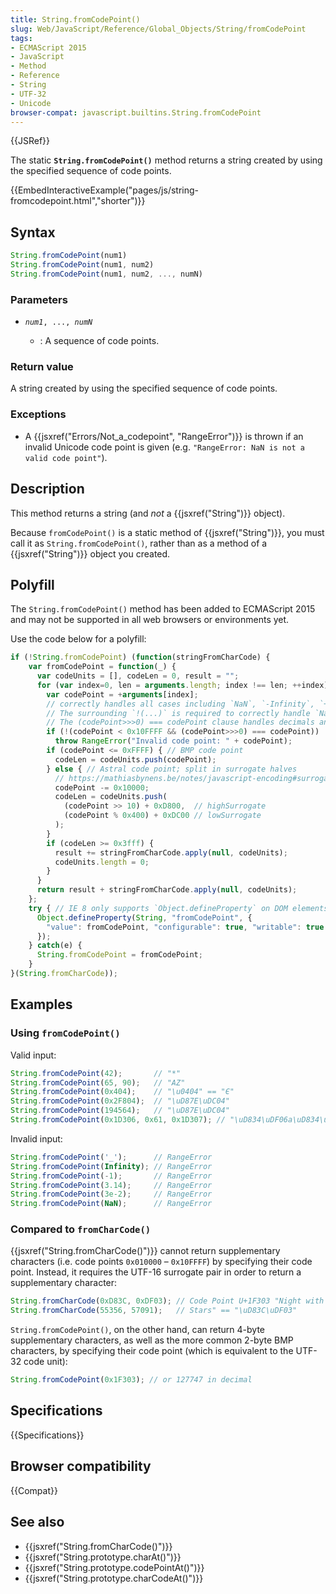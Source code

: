 ```yaml
---
title: String.fromCodePoint()
slug: Web/JavaScript/Reference/Global_Objects/String/fromCodePoint
tags:
- ECMAScript 2015
- JavaScript
- Method
- Reference
- String
- UTF-32
- Unicode
browser-compat: javascript.builtins.String.fromCodePoint
---
```

{{JSRef}}

The static **`String.fromCodePoint()`** method returns a string created by using
the specified sequence of code points.

{{EmbedInteractiveExample("pages/js/string-fromcodepoint.html","shorter")}}

## Syntax

```js
String.fromCodePoint(num1)
String.fromCodePoint(num1, num2)
String.fromCodePoint(num1, num2, ..., numN)
```

### Parameters

- <code><var>num1</var>, ..., <var>numN</var></code>

  - : A sequence of code points.

### Return value

A string created by using the specified sequence of code points.

### Exceptions

- A {{jsxref("Errors/Not_a_codepoint", "RangeError")}} is
  thrown if an invalid Unicode code point is given (e.g.
  `"RangeError: NaN is not a valid code point"`).

## Description

This method returns a string (and _not_ a {{jsxref("String")}} object).

Because `fromCodePoint()` is a static method of {{jsxref("String")}},
you must call it as `String.fromCodePoint()`, rather than as a method of a
{{jsxref("String")}} object you created.

## Polyfill

The `String.fromCodePoint()` method has been added to ECMAScript 2015 and may
not be supported in all web browsers or environments yet.

Use the code below for a polyfill:

```js
if (!String.fromCodePoint) (function(stringFromCharCode) {
    var fromCodePoint = function(_) {
      var codeUnits = [], codeLen = 0, result = "";
      for (var index=0, len = arguments.length; index !== len; ++index) {
        var codePoint = +arguments[index];
        // correctly handles all cases including `NaN`, `-Infinity`, `+Infinity`
        // The surrounding `!(...)` is required to correctly handle `NaN` cases
        // The (codePoint>>>0) === codePoint clause handles decimals and negatives
        if (!(codePoint < 0x10FFFF && (codePoint>>>0) === codePoint))
          throw RangeError("Invalid code point: " + codePoint);
        if (codePoint <= 0xFFFF) { // BMP code point
          codeLen = codeUnits.push(codePoint);
        } else { // Astral code point; split in surrogate halves
          // https://mathiasbynens.be/notes/javascript-encoding#surrogate-formulae
          codePoint -= 0x10000;
          codeLen = codeUnits.push(
            (codePoint >> 10) + 0xD800,  // highSurrogate
            (codePoint % 0x400) + 0xDC00 // lowSurrogate
          );
        }
        if (codeLen >= 0x3fff) {
          result += stringFromCharCode.apply(null, codeUnits);
          codeUnits.length = 0;
        }
      }
      return result + stringFromCharCode.apply(null, codeUnits);
    };
    try { // IE 8 only supports `Object.defineProperty` on DOM elements
      Object.defineProperty(String, "fromCodePoint", {
        "value": fromCodePoint, "configurable": true, "writable": true
      });
    } catch(e) {
      String.fromCodePoint = fromCodePoint;
    }
}(String.fromCharCode));
```

## Examples

### Using `fromCodePoint()`

Valid input:

```js
String.fromCodePoint(42);       // "*"
String.fromCodePoint(65, 90);   // "AZ"
String.fromCodePoint(0x404);    // "\u0404" == "Є"
String.fromCodePoint(0x2F804);  // "\uD87E\uDC04"
String.fromCodePoint(194564);   // "\uD87E\uDC04"
String.fromCodePoint(0x1D306, 0x61, 0x1D307); // "\uD834\uDF06a\uD834\uDF07"
```

Invalid input:

```js
String.fromCodePoint('_');      // RangeError
String.fromCodePoint(Infinity); // RangeError
String.fromCodePoint(-1);       // RangeError
String.fromCodePoint(3.14);     // RangeError
String.fromCodePoint(3e-2);     // RangeError
String.fromCodePoint(NaN);      // RangeError
```

### Compared to `fromCharCode()`

{{jsxref("String.fromCharCode()")}} cannot return supplementary
characters (i.e. code points `0x010000` – `0x10FFFF`) by specifying their code
point. Instead, it requires the UTF-16 surrogate pair in order to return a
supplementary character:

```js
String.fromCharCode(0xD83C, 0xDF03); // Code Point U+1F303 "Night with
String.fromCharCode(55356, 57091);   // Stars" == "\uD83C\uDF03"
```

`String.fromCodePoint()`, on the other hand, can return 4-byte supplementary
characters, as well as the more common 2-byte BMP characters, by specifying
their code point (which is equivalent to the UTF-32 code unit):

```js
String.fromCodePoint(0x1F303); // or 127747 in decimal
```

## Specifications

{{Specifications}}

## Browser compatibility

{{Compat}}

## See also

- {{jsxref("String.fromCharCode()")}}
- {{jsxref("String.prototype.charAt()")}}
- {{jsxref("String.prototype.codePointAt()")}}
- {{jsxref("String.prototype.charCodeAt()")}}
